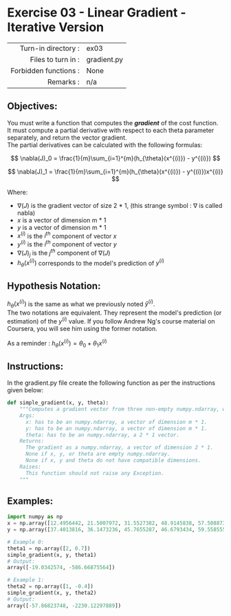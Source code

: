 # Exercise 03 - Linear Gradient - Iterative Version

|                         |                    |
| -----------------------:| ------------------ |
|   Turn-in directory :   |  ex03              |
|   Files to turn in :    |  gradient.py       |
|   Forbidden functions : |  None              |
|   Remarks :             |  n/a               |

## Objectives:

You must write a function that computes the *__gradient__* of the cost function.  
It must compute a partial derivative with respect to each theta parameter separately, and return the vector gradient.  
The partial derivatives can be calculated with the following formulas:  

$$
\nabla(J)_0 = \frac{1}{m}\sum_{i=1}^{m}(h_{\theta}(x^{(i)}) - y^{(i)})
$$

$$
\nabla(J)_1 = \frac{1}{m}\sum_{i=1}^{m}(h_{\theta}(x^{(i)}) - y^{(i)})x^{(i)}
$$

Where:  
- $\nabla(J)$ is the gradient vector of size 2 * 1, (this strange symbol : $\nabla$ is called nabla)
- $x$ is a vector of dimension m * 1
- $y$ is a vector of dimension m * 1
- $x^{(i)}$ is the $i^{th}$ component of vector $x$
- $y^{(i)}$ is the $i^{th}$ component of vector $y$
- $\nabla(J)_j$ is the $j^{th}$ component of $\nabla(J)$
- $h_{\theta}(x^{(i)})$ corresponds to the model's prediction of $y^{(i)}$

## Hypothesis Notation:
$h_{\theta}(x^{(i)})$ is the same as what we previously noted $\hat{y}^{(i)}$.  
The two notations are equivalent. They represent the model's prediction (or estimation) of the ${y}^{(i)}$ value. If you follow Andrew Ng's course material on Coursera, you will see him using the former notation.

As a reminder :
$h_{\theta}(x^{(i)}) = \theta_0 + \theta_1x^{(i)}$

## Instructions:
In the gradient.py file create the following function as per the instructions given below:
```python
def simple_gradient(x, y, theta):
    """Computes a gradient vector from three non-empty numpy.ndarray, without any for-loop. The three arrays must have compatible dimensions.
    Args:
      x: has to be an numpy.ndarray, a vector of dimension m * 1.
      y: has to be an numpy.ndarray, a vector of dimension m * 1.
      theta: has to be an numpy.ndarray, a 2 * 1 vector.
    Returns:
      The gradient as a numpy.ndarray, a vector of dimension 2 * 1.
      None if x, y, or theta are empty numpy.ndarray.
      None if x, y and theta do not have compatible dimensions.
    Raises:
      This function should not raise any Exception.
    """
```

## Examples:
```python
import numpy as np
x = np.array([12.4956442, 21.5007972, 31.5527382, 48.9145838, 57.5088733])
y = np.array([37.4013816, 36.1473236, 45.7655287, 46.6793434, 59.5585554])

# Example 0:
theta1 = np.array([2, 0.7])
simple_gradient(x, y, theta1)
# Output:
array([-19.0342574, -586.66875564])

# Example 1:
theta2 = np.array([1, -0.4])
simple_gradient(x, y, theta2)
# Output:
array([-57.86823748, -2230.12297889])
```